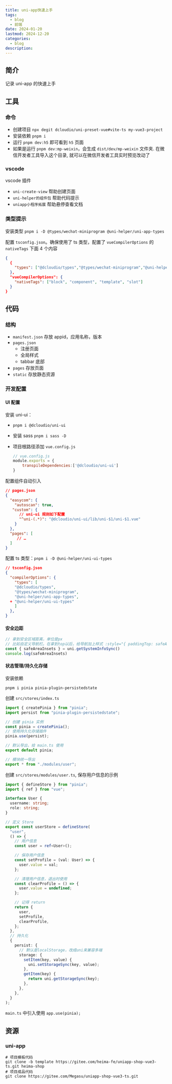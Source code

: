 ```yaml
---
title: uni-app快速上手
tags:
  - blog
  - 前端
date: 2024-01-20
lastmod: 2024-12-20
categories:
  - blog
description: 
---
```


## 简介

记录 uni-app 的快速上手

## 工具

### 命令

- 创建项目 `npx degit dcloudio/uni-preset-vue#vite-ts my-vue3-project`
- 安装依赖 `pnpm i`
- 运行 `pnpm dev:h5` 即可看到 `h5` 页面
- 如果是运行 `pnpm dev:mp-weixin`，会生成 `dist/dev/mp-weixin` 文件夹. 在微信开发者工具导入这个目录, 就可以在微信开发者工具实时预览改动了

### vscode

vscode 插件

- `uni-create-view` 帮助创建页面
- `uni-helper的组件包` 帮助代码提示
- `uniapp小程序拓展` 帮助悬停查看文档

### 类型提示

安装类型 `pnpm i -D @types/wechat-miniprogram @uni-helper/uni-app-types`

配置 `tsconfig.json`。确保使用了 ts 类型，配置了 `vueCompilerOptions` 的 `nativeTags` 下面 4 个内容

```json
{
  {
    "types": ["@dcloudio/types","@types/wechat-miniprogram","@uni-helper/uni-app-types"]
  },
  "vueCompilerOptions": {
    "nativeTags": ["block", "component", "template", "slot"]
  }
}
```

## 代码

### 结构

- `manifest.json` 存放 appid，应用名称，版本
- `pages.json`
    - 注册页面
    - 全局样式
    - tabbar 底部
- `pages` 存放页面
- `static` 存放静态资源

### 开发配置

#### UI 配置

安装 uni-ui：

- `pnpm i @dcloudio/uni-ui`
- 安装 sass `pnpm i sass -D`
- 项目根路径添加 `vue.config.js`

    ```js
    // vue.config.js
    module.exports = {
    	transpileDependencies:['@dcloudio/uni-ui']
    }
    ```

配置组件自动引入

```json
// pages.json
{
  "easycom": {
    "autoscan": true,
   "custom": {
      // uni-ui 规则如下配置
      "^uni-(.*)": "@dcloudio/uni-ui/lib/uni-$1/uni-$1.vue"
    }
  },
  "pages": [
     // …
  ]
}
```

配置 ts 类型：`pnpm i -D @uni-helper/uni-ui-types`

```json
// tsconfig.json
{
  "compilerOptions": {
    "types": [
    "@dcloudio/types",
    "@types/wechat-miniprogram",
    "@uni-helper/uni-app-types",
  + "@uni-helper/uni-ui-types"
    ]
  },
}
```

#### 安全边距

```ts
// 拿到安全区域距离，单位是px
// 比如自定义导航栏。在拿到top以后，给导航加上样式 :style="{ paddingTop: safeAreaInsets?.top + 'px' }"
const { safeAreaInsets } = uni.getSystemInfoSync()
console.log(safeAreaInsets)
```

#### 状态管理/持久化存储

安装依赖

```shell
pnpm i pinia pinia-plugin-persistedstate
```

创建 `src/stores/index.ts`

```ts
import { createPinia } from "pinia";
import persist from "pinia-plugin-persistedstate";

// 创建 pinia 实例
const pinia = createPinia();
// 使用持久化存储插件
pinia.use(persist);

// 默认导出，给 main.ts 使用
export default pinia;

// 模块统一导出
export * from "./modules/user";
```

创建 `src/stores/modules/user.ts`, 保存用户信息的示例

```ts
import { defineStore } from "pinia";
import { ref } from "vue";

interface User {
  username: string;
  role: string;
}

// 定义 Store
export const userStore = defineStore(
  "user",
  () => {
    // 用户信息
    const user = ref<User>();

    // 保存用户信息
    const setProfile = (val: User) => {
      user.value = val;
    };

    // 清理用户信息，退出时使用
    const clearProfile = () => {
      user.value = undefined;
    };

    // 记得 return
    return {
      user,
      setProfile,
      clearProfile,
    };
  },
  // 持久化
  {
    persist: {
      // 默认是localStorage，改成uni来兼容多端
      storage: {
        setItem(key, value) {
          uni.setStorageSync(key, value);
        },
        getItem(key) {
          return uni.getStorageSync(key);
        },
      },
    },
  }
);
```

`main.ts` 中引入使用 `app.use(pinia);`

## 资源

### uni-app  

```shell
# 项目模板代码  
git clone -b template https://gitee.com/heima-fe/uniapp-shop-vue3-ts.git heima-shop  
# 项目成品代码  
git clone https://gitee.com/Megasu/uniapp-shop-vue3-ts.git
```
